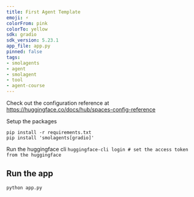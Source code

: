 ```yaml
---
title: First Agent Template
emoji: ⚡
colorFrom: pink
colorTo: yellow
sdk: gradio
sdk_version: 5.23.1
app_file: app.py
pinned: false
tags:
- smolagents
- agent
- smolagent
- tool
- agent-course
---
```


Check out the configuration reference at https://huggingface.co/docs/hub/spaces-config-reference

Setup the packages
```
pip install -r requirements.txt
pip install 'smolagents[gradio]'
```

Run the huggingface cli
`huggingface-cli login # set the access token from the huggingface`

## Run the app
`python app.py`